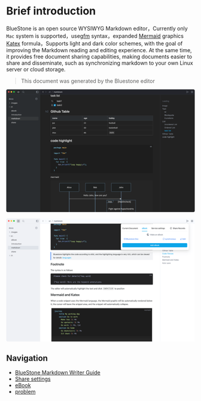 # Brief introduction

BlueStone is an open source WYSIWYG Markdown editor，Currently only `Mac` system is supported，use[gfm](https://github.github.com/gfm/) syntax，expanded [Mermaid](https://mermaid.js.org/) graphics [Katex](https://katex.org/) formula，Supports light and dark color schemes, with the goal of improving the Markdown reading and editing experience. At the same time, it provides free document sharing capabilities, making documents easier to share and disseminate, such as synchronizing markdown to your own Linux server or cloud storage.

> This document was generated by the Bluestone editor

![JB6DVdZ4sDQoNukOhzHdc](../.images/JB6DVdZ4sDQoNukOhzHdc.png)

![V4bGpywmCYtpVwFx7NiH4](../.images/V4bGpywmCYtpVwFx7NiH4.png)

## Navigation

- [BlueStone Markdown Writer Guide](markdown.md)
- [Share settings](share.md)
- [eBook](eBook.md)
- [problem](problem.md)